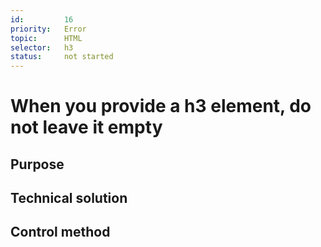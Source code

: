 ```yaml
---
id:         16
priority:   Error
topic:      HTML
selector:   h3
status:     not started
---
```


# When you provide a h3 element, do not leave it empty

## Purpose

## Technical solution

## Control method

